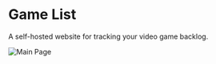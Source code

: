 # Game List

A self-hosted website for tracking your video game backlog.

![Main Page](https://github.com/user-attachments/assets/3bdd4026-8fcb-437f-9811-c2e5372ff3b0)
